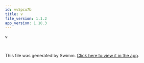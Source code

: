 ```yaml
---
id: vv5pcu7b
title: v
file_version: 1.1.2
app_version: 1.10.3
---
```


v

<br/>

This file was generated by Swimm. [Click here to view it in the app](https://swimm-web-app.web.app/repos/Z2l0aHViJTNBJTNBTm9hUmVwbyUzQSUzQU5vYW96ZXI=/docs/vv5pcu7b).
